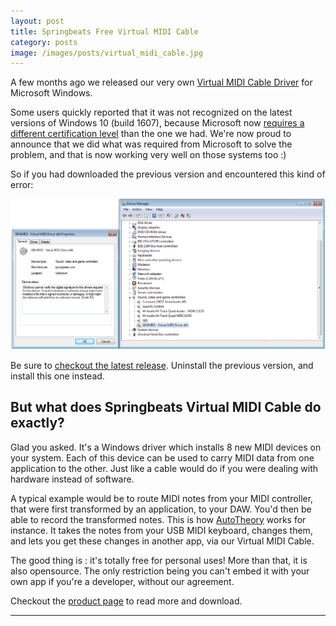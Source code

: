```yaml
---
layout: post
title: Springbeats Free Virtual MIDI Cable
category: posts
image: /images/posts/virtual_midi_cable.jpg
---
```


A few months ago we released our very own [Virtual MIDI Cable Driver][sbvmidi]
for Microsoft Windows.

Some users quickly reported that it was not recognized on the latest
versions of Windows 10 (build 1607), because Microsoft now
[requires a different certification level][win10signing]
than the one we had. We're now proud to announce that we did what was
required from Microsoft to solve the problem, and that is now working very
well on those systems too :)

So if you had downloaded the previous version and encountered this kind of
error:

![Windows Signature Error](/images/posts/driver_signature_bug.png)

Be sure to [checkout the latest release][sbvmidi]. Uninstall the previous version,
and install this one instead.

## But what does Springbeats Virtual MIDI Cable do exactly?

Glad you asked. It's a Windows driver which installs 8 new MIDI devices on
your system. Each of this device can be used to carry MIDI data from one
application to the other. Just like a cable would do if you were dealing
with hardware instead of software.

A typical example would be to route MIDI notes from your MIDI controller,
that were first transformed by an application, to your DAW.
You'd then be able to record the transformed notes. This is how
[AutoTheory][mozaicbeats] works for instance. It takes the notes from your
USB MIDI keyboard, changes them, and lets you get these changes in another app,
via our Virtual MIDI Cable.

The good thing is : it's totally free for personal uses!
More than that, it is also opensource. The only restriction being you can't
embed it with your own app if you're a developer, without our agreement.

Checkout the [product page][sbvmidi] to read more and download.

---

[mozaicbeats]: http://autotheory.net
[sbvmidi]: https://www.springbeats.com/sbvmidi
[win10signing]: https://blogs.msdn.microsoft.com/windows_hardware_certification/2016/07/26/driver-signing-changes-in-windows-10-version-1607/

